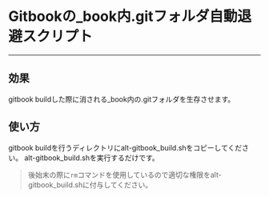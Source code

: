 # Gitbookの_book内.gitフォルダ自動退避スクリプト
---
## 効果
gitbook buildした際に消される_book内の.gitフォルダを生存させます。
## 使い方
gitbook buildを行うディレクトリにalt-gitbook_build.shをコピーしてください。
alt-gitbook_build.shを実行するだけです。
> 後始末の際に`rm`コマンドを使用しているので適切な権限をalt-gitbook_build.shに付与してください。